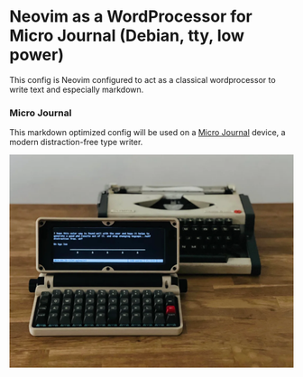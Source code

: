 # Neovim as a WordProcessor for Micro Journal (Debian, tty, low power)

This config is Neovim configured to act as a classical wordprocessor to write text and especially markdown.


### Micro Journal
This markdown optimized config will be used on a [Micro Journal](https://github.com/unkyulee/micro-journal) device, a modern distraction-free type writer.

![](micro-journal.webp) 


